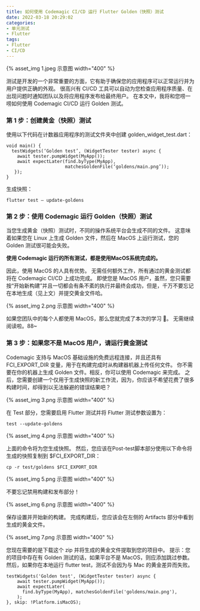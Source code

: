 ```yaml
---
title: 如何使用 Codemagic CI/CD 运行 Flutter Golden（快照）测试
date: 2022-03-18 20:29:02
categories:
- 单元测试
- Flutter
tags:
- Flutter
- CI/CD
---
```


{% asset_img 1.jpeg 示意图 width="400" %}

测试是开发的一个非常重要的方面，它有助于确保您的应用程序可以正常运行并为用户提供正确的外观。 很高兴有 CI/CD 工具可以自动为您检查应用程序质量、在出现问题时通知团队以及将应用程序发布给最终用户。
在本文中，我将和您唠一唠如何使用 Codemagic CI/CD 运行 Golden 测试。

<!--more-->

### 第 1 步：创建黄金（快照）测试

使用以下代码在计数器应用程序的测试文件夹中创建 golden_widget_test.dart：

```
void main() {
  testWidgets(‘Golden test’, (WidgetTester tester) async {
    await tester.pumpWidget(MyApp());
    await expectLater(find.byType(MyApp),
                      matchesGoldenFile(‘goldens/main.png’));
   });
}
```

生成快照：

```
flutter test — update-goldens
```

### 第 2 步：使用 Codemagic 运行 Golden（快照）测试

当您生成黄金（快照）测试时，不同的操作系统平台会生成不同的文件。 这意味着如果您在 Linux 上生成 Golden 文件，然后在 MacOS 上运行测试，您的 Golden 测试很可能会失败。

**使用 Codemagic 运行的所有测试，都是使用MacOS系统完成的。**

因此，使用 MacOS 的人具有优势。
无需任何额外工作，所有通过的黄金测试都将在 Codemagic CI/CD 上成功完成。
即使您是 MacOS 用户，虽然，您只需要按“开始新构建”并且一切都会有条不紊的执行并最终会成功，但是，千万不要忘记在本地生成（见上文）并提交黄金文件哈。

{% asset_img 2.png 示意图 width="400" %}

如果您团队中的每个人都使用 MacOS，那么您就完成了本次的学习 🥳。 无需继续阅读啦。88~

### 第 3 步：如果您不是 MacOS 用户，请运行黄金测试

Codemagic 支持与 MacOS 基础设施的免费远程连接，并且还具有 FCI_EXPORT_DIR 变量，用于在构建完成时从构建器机器上传任何文件。
你不需要在你的机器上生成 Golden 文件。相反，你可以使用 Codemagic 来完成。 
之后，您需要创建一个仅用于生成快照的新工作流，因为，你应该不希望花费了很多构建时间，却得到以无法躲避的错误结果吧？

{% asset_img 3.png 示意图 width="400" %}

在 Test 部分，您需要启用 Flutter 测试并将 Flutter 测试参数设置为：

```
test --update-goldens
```
{% asset_img 4.png 示意图 width="400" %}

上面的命令将为您生成快照。 然后，您应该在Post-test脚本部分使用以下命令将生成的快照复制到 $FCI_EXPORT_DIR：

```
cp -r test/goldens $FCI_EXPORT_DIR
```

{% asset_img 5.png 示意图 width="400" %}

不要忘记禁用构建和发布部分！

{% asset_img 6.png 示意图 width="400" %}

保存设置并开始新的构建。 完成构建后，您应该会在左侧的 Artifacts 部分中看到生成的黄金文件。

{% asset_img 7.png 示意图 width="400" %}

您现在需要的是下载这个 zip 并将生成的黄金文件提取到您的项目中。
提示：您的项目中存在有 Golden 测试的话，如果平台不是 MacOS，则应添加跳过参数。 然后，如果你在本地运行 flutter test，测试不会因为与 Mac 的黄金差异而失败。

```
testWidgets('Golden test', (WidgetTester tester) async {
    await tester.pumpWidget(MyApp());
    await expectLater(
      find.byType(MyApp), matchesGoldenFile('goldens/main.png'),
    );
}, skip: !Platform.isMacOS);

```